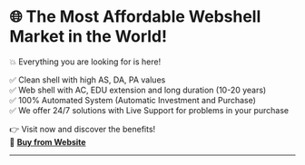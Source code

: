 # 🌐 The Most Affordable Webshell Market in the World!

💥 Everything you are looking for is here!

✅ Clean shell with high AS, DA, PA values  
✅ Web shell with AC, EDU extension and long duration (10-20 years)  
✅ 100% Automated System (Automatic Investment and Purchase)  
✅ We offer 24/7 solutions with Live Support for problems in your purchase  

👉 Visit now and discover the benefits!  
🔗 [**Buy from Website**](https://t.me/DevCo1)

---
